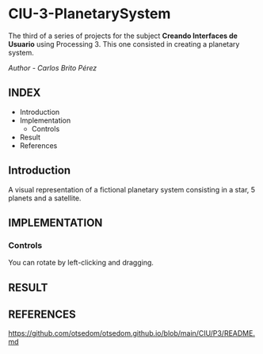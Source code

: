 # CIU-3-PlanetarySystem
The third of a series of projects for the subject **Creando Interfaces de Usuario** using Processing 3. This one consisted in creating a planetary system.

*Author - Carlos Brito Pérez*

## INDEX
- Introduction
- Implementation
  - Controls
- Result
- References

## Introduction
A visual representation of a fictional planetary system consisting in a star, 5 planets and a satellite.
## IMPLEMENTATION
### Controls
You can rotate by left-clicking and dragging.
## RESULT

## REFERENCES
https://github.com/otsedom/otsedom.github.io/blob/main/CIU/P3/README.md
